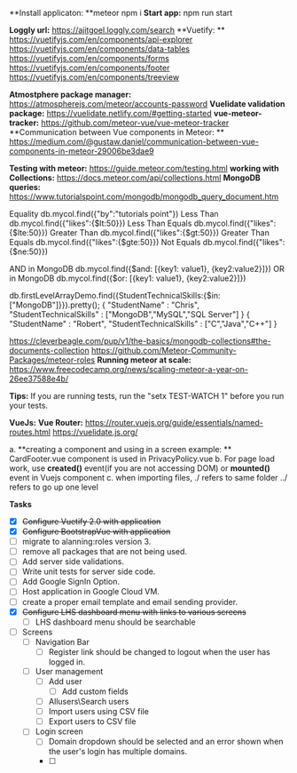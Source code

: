 **Install applicaton: **meteor npm i
**Start app:** npm run start

**Loggly url:** https://ajitgoel.loggly.com/search
**Vuetify: **
https://vuetifyjs.com/en/components/api-explorer
   https://vuetifyjs.com/en/components/data-tables
   https://vuetifyjs.com/en/components/forms
   https://vuetifyjs.com/en/components/footer
   https://vuetifyjs.com/en/components/treeview

**Atmostphere package manager:** https://atmospherejs.com/meteor/accounts-password
**Vuelidate validation package:** https://vuelidate.netlify.com/#getting-started
**vue-meteor-tracker:** https://github.com/meteor-vue/vue-meteor-tracker
**Communication between Vue components in Meteor: ** https://medium.com/@gustaw.daniel/communication-between-vue-components-in-meteor-29006be3dae9

**Testing with meteor:** https://guide.meteor.com/testing.html
**working with Collections:** https://docs.meteor.com/api/collections.html
**MongoDB queries:** https://www.tutorialspoint.com/mongodb/mongodb_query_document.htm

Equality	        db.mycol.find({"by":"tutorials point"})
Less Than	        db.mycol.find({"likes":{$lt:50}})
Less Than Equals	db.mycol.find({"likes":{$lte:50}})
Greater Than	    db.mycol.find({"likes":{$gt:50}})
Greater Than Equals	db.mycol.find({"likes":{$gte:50}})
Not Equals          db.mycol.find({"likes":{$ne:50}})

AND in MongoDB      db.mycol.find({$and: [{key1: value1}, {key2:value2}]})
OR in MongoDB      db.mycol.find({$or: [{key1: value1}, {key2:value2}]})   

db.firstLevelArrayDemo.find({StudentTechnicalSkills:{$in:["MongoDB"]}}).pretty();
{
   "StudentName" : "Chris",
   "StudentTechnicalSkills" : ["MongoDB","MySQL","SQL Server"]
}
{
   "StudentName" : "Robert",
   "StudentTechnicalSkills" : ["C","Java","C++"]
}

https://cleverbeagle.com/pup/v1/the-basics/mongodb-collections#the-documents-collection
https://github.com/Meteor-Community-Packages/meteor-roles
**Running meteor at scale:** https://www.freecodecamp.org/news/scaling-meteor-a-year-on-26ee37588e4b/

**Tips:**
If you are running tests, run the "setx TEST-WATCH 1" before you run your tests. 

**VueJs:**
**Vue Router:** https://router.vuejs.org/guide/essentials/named-routes.html
https://vuelidate.js.org/

a. **creating a component and using in a screen example: ** CardFooter.vue component is used in PrivacyPolicy.vue
b. For page load work, use **created()** event(if you are not accessing DOM) or **mounted()** event in Vuejs component 
c. when importing files, 
   ./ refers to same folder
   ../ refers to go up one level

**Tasks**

- [x] ~~Configure Vuetify 2.0 with application~~
- [x] ~~Configure BootstrapVue with application~~
- [ ] migrate to alanning:roles version 3.
- [ ] remove all packages that are not being used.
- [ ] Add server side validations.
- [ ] Write unit tests for server side code.
- [ ] Add Google SignIn Option.
- [ ] Host application in Google Cloud VM.
- [ ] create a proper email template and email sending provider.
- [x] ~~Configure LHS dashboard menu with links to various screens~~
	- [ ] LHS dashboard menu should be searchable
- [ ] Screens
	- [ ] Navigation Bar
		- [ ] Register link should be changed to logout when the user has logged in.
	- [ ] User management
		- [ ] Add user
			- [ ] Add custom fields
		- [ ] Allusers\Search users
		- [ ] Import users using CSV file
		- [ ] Export users to CSV file
	- [ ] Login screen
		- [ ] Domain dropdown should be selected and an error shown when the user's login has multiple domains.
		- [ ] 